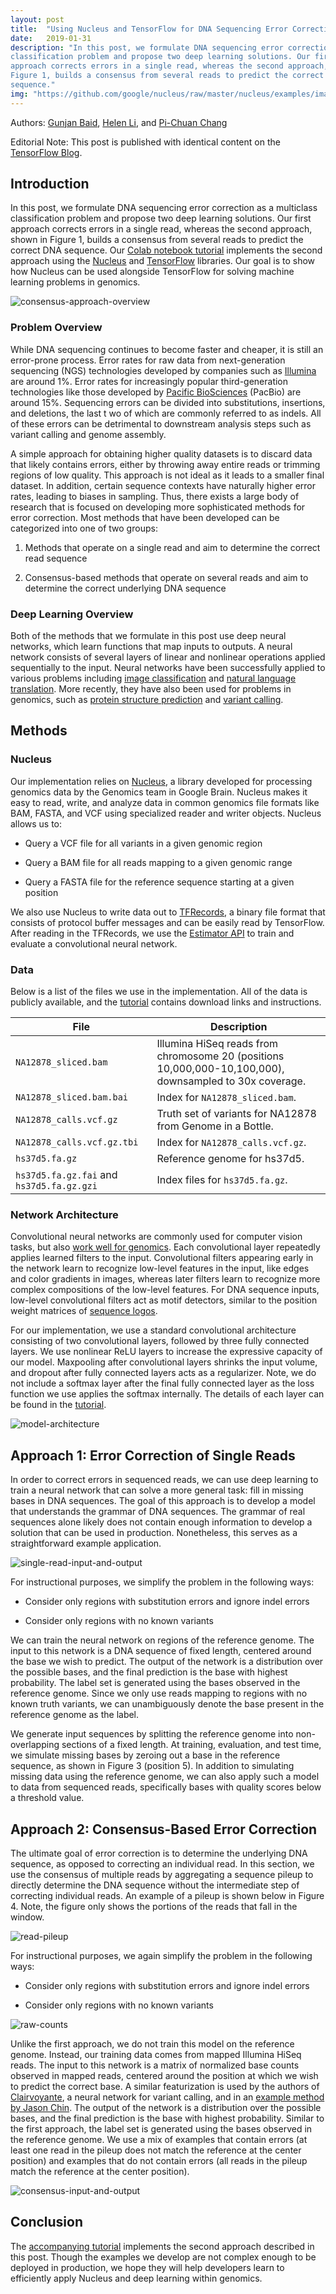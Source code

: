 ```yaml
---
layout: post
title:  "Using Nucleus and TensorFlow for DNA Sequencing Error Correction"
date:   2019-01-31
description: "In this post, we formulate DNA sequencing error correction as a multiclass
classification problem and propose two deep learning solutions. Our first
approach corrects errors in a single read, whereas the second approach, shown in
Figure 1, builds a consensus from several reads to predict the correct DNA
sequence."
img: "https://github.com/google/nucleus/raw/master/nucleus/examples/images/consensus-approach-overview.jpg"
---
```


Authors: [Gunjan Baid](https://twitter.com/gunjan_baid),
[Helen Li](https://twitter.com/xunjieli), and
[Pi-Chuan Chang](https://ai.google/research/people/author39216)

Editorial Note: This post is published with identical content on the
[TensorFlow Blog](https://medium.com/tensorflow/using-nucleus-and-tensorflow-for-dna-sequencing-error-correction-47f3f7fc1a50).

## Introduction

In this post, we formulate DNA sequencing error correction as a multiclass
classification problem and propose two deep learning solutions. Our first
approach corrects errors in a single read, whereas the second approach, shown in
Figure 1, builds a consensus from several reads to predict the correct DNA
sequence. Our
[Colab notebook tutorial](https://colab.research.google.com/github/google/nucleus/blob/master/nucleus/examples/dna_sequencing_error_correction.ipynb)
implements the second approach using the
[Nucleus](https://github.com/google/nucleus) and
[TensorFlow](https://www.tensorflow.org/) libraries. Our goal is to show how
Nucleus can be used alongside TensorFlow for solving machine learning problems
in genomics.

![consensus-approach-overview](https://github.com/google/nucleus/raw/master/nucleus/examples/images/consensus-approach-overview.jpg)

### Problem Overview

While DNA sequencing continues to become faster and cheaper, it is still an
error-prone process. Error rates for raw data from next-generation sequencing
(NGS) technologies developed by companies such as
[Illumina](https://www.illumina.com/) are around 1%. Error rates for
increasingly popular third-generation technologies like those developed by
[Pacific BioSciences](https://www.pacb.com/) (PacBio) are around 15%. Sequencing
errors can be divided into substitutions, insertions, and deletions, the last t
wo of which are commonly referred to as indels. All of these errors can be
detrimental to downstream analysis steps such as variant calling and genome
assembly.

A simple approach for obtaining higher quality datasets is to discard data that
likely contains errors, either by throwing away entire reads or trimming regions
of low quality. This approach is not ideal as it leads to a smaller final
dataset. In addition, certain sequence contexts have naturally higher error
rates, leading to biases in sampling. Thus, there exists a large body of
research that is focused on developing more sophisticated methods for error
correction. Most methods that have been developed can be categorized into one of
two groups:

1.  Methods that operate on a single read and aim to determine the correct read
    sequence 

1.  Consensus-based methods that operate on several reads and aim to determine
    the correct underlying DNA sequence

### Deep Learning Overview

Both of the methods that we formulate in this post use deep neural networks,
which learn functions that map inputs to outputs. A neural network consists of
several layers of linear and nonlinear operations applied sequentially to the
input. Neural networks have been successfully applied to various problems
including
[image classification](https://ai.googleblog.com/2016/03/train-your-own-image-classifier-with.html)
and
[natural language translation](https://ai.googleblog.com/2016/09/a-neural-network-for-machine.html).
More recently, they have also been used for problems in genomics, such as
[protein structure prediction](https://deepmind.com/blog/alphafold/) and
[variant calling](https://ai.googleblog.com/2017/12/deepvariant-highly-accurate-genomes.html).

## Methods

### Nucleus

Our implementation relies on [Nucleus](https://github.com/google/nucleus), a
library developed for processing genomics data by the Genomics team in Google
Brain. Nucleus makes it easy to read, write, and analyze data in common genomics
file formats like BAM, FASTA, and VCF using specialized reader and writer
objects. Nucleus allows us to:

*   Query a VCF file for all variants in a given genomic region

*   Query a BAM file for all reads mapping to a given genomic range

*   Query a FASTA file for the reference sequence starting at a given position

We also use Nucleus to write data out to
[TFRecords](https://www.tensorflow.org/tutorials/load_data/tf_records), a binary
file format that consists of protocol buffer messages and can be easily read by
TensorFlow. After reading in the TFRecords, we use the
[Estimator API](https://www.tensorflow.org/guide/estimators) to train and
evaluate a convolutional neural network.

### Data

Below is a list of the files we use in the implementation. All of the data is
publicly available, and the
[tutorial](https://colab.research.google.com/github/google/nucleus/blob/master/nucleus/examples/dna_sequencing_error_correction.ipynb)
contains download links and instructions.

| File                       | Description                                    |
| -------------------------- | ---------------------------------------------- |
| `NA12878_sliced.bam`       | Illumina HiSeq reads from chromosome 20 (positions 10,000,000-10,100,000), downsampled to 30x coverage. |
| `NA12878_sliced.bam.bai`   | Index for `NA12878_sliced.bam`.                |
| `NA12878_calls.vcf.gz`     | Truth set of variants for NA12878 from Genome in a Bottle. |
| `NA12878_calls.vcf.gz.tbi` | Index for `NA12878_calls.vcf.gz`.              |
| `hs37d5.fa.gz`             | Reference genome for hs37d5.                   |
| `hs37d5.fa.gz.fai` and `hs37d5.fa.gz.gzi` | Index files for `hs37d5.fa.gz`. |

### Network Architecture

Convolutional neural networks are commonly used for computer vision tasks, but
also [work well for genomics](https://doi.org/10.1093/molbev/msy224). Each
convolutional layer repeatedly applies learned filters to the input.
Convolutional filters appearing early in the network learn to recognize
low-level features in the input, like edges and color gradients in images,
whereas later filters learn to recognize more complex compositions of the
low-level features. For DNA sequence inputs, low-level convolutional filters act
as motif detectors, similar to the position weight matrices of
[sequence logos](https://en.wikipedia.org/wiki/Position_weight_matrix#/media/File:LexA_gram_positive_bacteria_sequence_logo.png).

For our implementation, we use a standard convolutional architecture consisting
of two convolutional layers, followed by three fully connected layers. We use
nonlinear ReLU layers to increase the expressive capacity of our model.
Maxpooling after convolutional layers shrinks the input volume, and dropout
after fully connected layers acts as a regularizer. Note, we do not include a
softmax layer after the final fully connected layer as the loss function we use
applies the softmax internally. The details of each layer can be found in the
[tutorial](https://colab.research.google.com/github/google/nucleus/blob/master/nucleus/examples/dna_sequencing_error_correction.ipynb).

![model-architecture](https://github.com/google/nucleus/raw/master/nucleus/examples/images/model-architecture.jpg)

## Approach 1: Error Correction of Single Reads

In order to correct errors in sequenced reads, we can use deep learning to train
a neural network that can solve a more general task: fill in missing bases in
DNA sequences. The goal of this approach is to develop a model that understands
the grammar of DNA sequences. The grammar of real sequences alone likely does
not contain enough information to develop a solution that can be used in
production. Nonetheless, this serves as a straightforward example application.

![single-read-input-and-output](https://github.com/google/nucleus/raw/master/nucleus/examples/images/single-read-input-and-output.jpg)

For instructional purposes, we simplify the problem in the following ways:

* Consider only regions with substitution errors and ignore indel errors

* Consider only regions with no known variants

We can train the neural network on regions of the reference genome. The input to
this network is a DNA sequence of fixed length, centered around the base we wish
to predict. The output of the network is a distribution over the possible bases,
and the final prediction is the base with highest probability. The label set is
generated using the bases observed in the reference genome. Since we only use
reads mapping to regions with no known truth variants, we can unambiguously
denote the base present in the reference genome as the label.

We generate input sequences by splitting the reference genome into
non-overlapping sections of a fixed length. At training, evaluation, and test
time, we simulate missing bases by zeroing out a base in the reference sequence,
as shown in Figure 3 (position 5). In addition to simulating missing data using
the reference genome, we can also apply such a model to data from sequenced
reads, specifically bases with quality scores below a threshold value.

## Approach 2: Consensus-Based Error Correction

The ultimate goal of error correction is to determine the underlying DNA
sequence, as opposed to correcting an individual read. In this section, we use
the consensus of multiple reads by aggregating a sequence pileup to directly
determine the DNA sequence without the intermediate step of correcting
individual reads. An example of a pileup is shown below in Figure 4. Note, the
figure only shows the portions of the reads that fall in the window.

![read-pileup](https://github.com/google/nucleus/raw/master/nucleus/examples/images/read-pileup.jpg)

For instructional purposes, we again simplify the problem in the following ways:

* Consider only regions with substitution errors and ignore indel errors

* Consider only regions with no known variants

![raw-counts](https://github.com/google/nucleus/raw/master/nucleus/examples/images/raw-counts.jpg)

Unlike the first approach, we do not train this model on the reference genome.
Instead, our training data comes from mapped Illumina HiSeq reads. The input to
this network is a matrix of normalized base counts observed in mapped reads,
centered around the position at which we wish to predict the correct base. A
similar featurization is used by the authors of
[Clairvoyante](https://doi.org/10.1101/310458), a neural network for variant
calling, and in an
[example method by Jason Chin](https://towardsdatascience.com/simple-convolution-neural-network-for-genomic-variant-calling-with-tensorflow-c085dbc2026f).
The output of the network is a distribution over the possible bases, and the
final prediction is the base with highest probability. Similar to the first
approach, the label set is generated using the bases observed in the reference
genome. We use a mix of examples that contain errors (at least one read in the
pileup does not match the reference at the center position) and examples that do
not contain errors (all reads in the pileup match the reference at the center
position).

![consensus-input-and-output](https://github.com/google/nucleus/raw/master/nucleus/examples/images/consensus-input-and-output.jpg)

## Conclusion

The
[accompanying tutorial](https://colab.research.google.com/github/google/nucleus/blob/master/nucleus/examples/dna_sequencing_error_correction.ipynb)
implements the second approach described in this post. Though the examples we
develop are not complex enough to be deployed in production, we hope they will
help developers learn to efficiently apply Nucleus and deep learning within
genomics.
